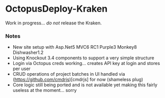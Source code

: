 # OctopusDeploy-Kraken

Work in progress... *do not* release the Kraken.

### Notes

- New site setup with Asp.Net5 MVC6 RC1 Purple3 Monkey8 Dishwasher1.2
- Using Knockout 3.4 components to support a very simple structure
- Login via Octopus creds working... creates API key at login and stores per user
- CRUD operations of project batches in UI handled via (https://github.com/cmdrjs)[cmdrjs] for now (shameless plug)
- Core logic still being ported and is not available yet making this fairly useless at the moment... sorry